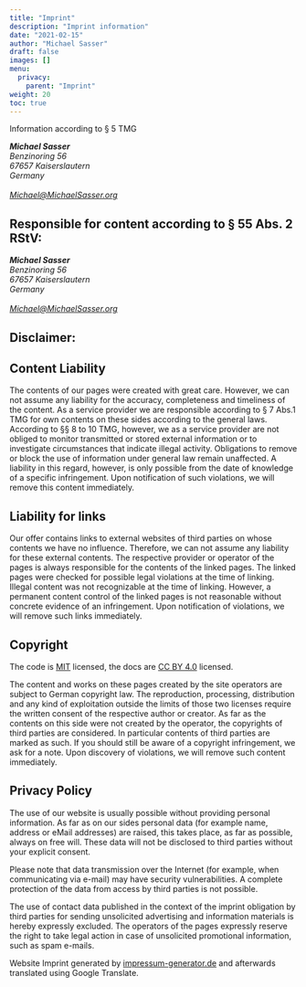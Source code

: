 ```yaml
---
title: "Imprint"
description: "Imprint information"
date: "2021-02-15"
author: "Michael Sasser"
draft: false
images: []
menu:
  privacy:
    parent: "Imprint"
weight: 20
toc: true
---
```


Information according to § 5 TMG

<address>
<strong>Michael Sasser</strong><br />
Benzinoring 56<br />
67657 Kaiserslautern<br />
Germany<br />
<br />
<a href="mailto:Michael@MichaelSasser.org">Michael@MichaelSasser.org</a>
</address>

## Responsible for content according to § 55 Abs. 2 RStV:

<address>
<strong>Michael Sasser</strong><br />
Benzinoring 56<br />
67657 Kaiserslautern<br />
Germany<br />
<br />
<a href="mailto:Michael@MichaelSasser.org">Michael@MichaelSasser.org</a>
</address>

## Disclaimer:

## Content Liability

The contents of our pages were created with great care. However, we can not
assume any liability for the accuracy, completeness and timeliness of the
content. As a service provider we are responsible according to § 7 Abs.1 TMG
for own contents on these sides according to the general laws. According to §§
8 to 10 TMG, however, we as a service provider are not obliged to monitor
transmitted or stored external information or to investigate circumstances that
indicate illegal activity. Obligations to remove or block the use of
information under general law remain unaffected. A liability in this regard,
however, is only possible from the date of knowledge of a specific
infringement. Upon notification of such violations, we will remove this content
immediately.

## Liability for links

Our offer contains links to external websites of third parties on whose
contents we have no influence. Therefore, we can not assume any liability for
these external contents. The respective provider or operator of the pages is
always responsible for the contents of the linked pages. The linked pages were
checked for possible legal violations at the time of linking. Illegal content
was not recognizable at the time of linking. However, a permanent content
control of the linked pages is not reasonable without concrete evidence of an
infringement. Upon notification of violations, we will remove such links
immediately.

## Copyright

The code is
[MIT](https://github.com/matrix-python/matrix-python.github.io/blob/master/LICENSE.md)
licensed, the docs are
[CC BY 4.0](https://github.com/matrix-python/matrix-python.github.io/blob/master/LICENSE_DOCS.md)
licensed.

The content and works on these pages created by the site operators are subject
to German copyright law. The reproduction, processing, distribution and any
kind of exploitation outside the limits of those two licenses require the
written consent of the respective author or creator. As far as the contents on
this side were not created by the operator, the copyrights of third parties are
considered. In particular contents of third parties are marked as such. If you
should still be aware of a copyright infringement, we ask for a note. Upon
discovery of violations, we will remove such content immediately.

## Privacy Policy

The use of our website is usually possible without providing personal
information. As far as on our sides personal data (for example name, address or
eMail addresses) are raised, this takes place, as far as possible, always on
free will. These data will not be disclosed to third parties without your
explicit consent.

Please note that data transmission over the Internet (for example, when
communicating via e-mail) may have security vulnerabilities. A complete
protection of the data from access by third parties is not possible.

The use of contact data published in the context of the imprint obligation by
third parties for sending unsolicited advertising and information materials is
hereby expressly excluded. The operators of the pages expressly reserve the
right to take legal action in case of unsolicited promotional information, such
as spam e-mails.

Website Imprint generated by
[impressum-generator.de](http://www.impressum-generator.de/) and afterwards
translated using Google Translate.

